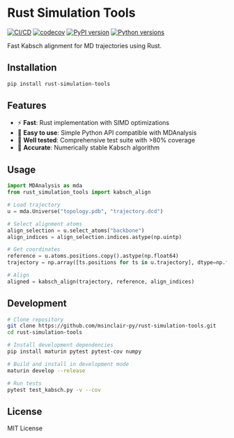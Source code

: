 # Rust Simulation Tools

[![CI/CD](https://github.com/msinclair-py/rust-simulation-tools/workflows/CI%2FCD/badge.svg)](https://github.com/msinclair-py/rust-simulation-tools/actions)
[![codecov](https://codecov.io/gh/msinclair-py/rust-simulation-tools/branch/main/graph/badge.svg)](https://codecov.io/gh/msinclair-py/rust-simulation-tools)
[![PyPI version](https://badge.fury.io/py/rust-simulation-tools.svg)](https://badge.fury.io/py/rust-simulation-tools)
[![Python versions](https://img.shields.io/pypi/pyversions/rust-simulation-tools.svg)](https://pypi.org/project/rust-simulation-tools/)

Fast Kabsch alignment for MD trajectories using Rust.

## Installation

```bash
pip install rust-simulation-tools
```

## Features

- ⚡ **Fast**: Rust implementation with SIMD optimizations
- 🔧 **Easy to use**: Simple Python API compatible with MDAnalysis
- 🧪 **Well tested**: Comprehensive test suite with >80% coverage
- 🎯 **Accurate**: Numerically stable Kabsch algorithm

## Usage

```python
import MDAnalysis as mda
from rust_simulation_tools import kabsch_align

# Load trajectory
u = mda.Universe("topology.pdb", "trajectory.dcd")

# Select alignment atoms
align_selection = u.select_atoms("backbone")
align_indices = align_selection.indices.astype(np.uintp)

# Get coordinates
reference = u.atoms.positions.copy().astype(np.float64)
trajectory = np.array([ts.positions for ts in u.trajectory], dtype=np.float64)

# Align
aligned = kabsch_align(trajectory, reference, align_indices)
```

## Development

```bash
# Clone repository
git clone https://github.com/msinclair-py/rust-simulation-tools.git
cd rust-simulation-tools

# Install development dependencies
pip install maturin pytest pytest-cov numpy

# Build and install in development mode
maturin develop --release

# Run tests
pytest test_kabsch.py -v --cov
```

## License

MIT License
